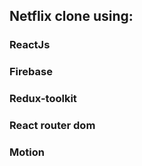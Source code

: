 ## Netflix clone using:

### ReactJs

### Firebase

### Redux-toolkit

### React router dom

### Motion
